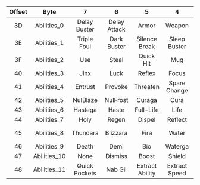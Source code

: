 **Offset**|**Byte**|**7**|**6**|**5**|**4**|**3**|**2**|**1**|**0**
:-----:|:-----:|:-----:|:-----:|:-----:|:-----:|:-----:|:-----:|:-----:|:-----:
3D|Abilities\_0|Delay Buster|Delay Attack|Armor|Weapon|Escape|Switch|Item|Attack
3E|Abilities\_1|Triple Foul|Dark Buster|Silence Break|Sleep Buster|Zombie Attack|Dark Attack|Silence Attack|Sleep Attack
3F|Abilities\_2|Use|Steal|Quick Hit|Mug|Mental Break|Armor Break|Magic Break|Power Break
40|Abilities\_3|Jinx|Luck|Reflex|Focus|Aim|Cheer|Pray|Flee
41|Abilities\_4|Entrust|Provoke|Threaten|Spare Change|Sentinel|Guard|Defend|Lancet
42|Abilities\_5|NulBlaze|NulFrost|Curaga|Cura|Cure|Bribe|Doublecast|Copycat
43|Abilities\_6|Hastega|Haste|Full-Life|Life|Esuna|Scan|NulTide|NulShock
44|Abilities\_7|Holy|Regen|Dispel|Reflect|Protect|Shell|Slowga|Slow
45|Abilities\_8|Thundara|Blizzara|Fira|Water|Thunder|Fire|Blizzard|Auto-Life
46|Abilities\_9|Death|Demi|Bio|Waterga|Thundaga|Blizzaga|Firaga|Watera
47|Abilities\_10|None|Dismiss|Boost|Shield|Ultima|Flare|Osmose|Drain
48|Abilities\_11|Quick Pockets|Nab Gil|Extract Ability|Extract Speed|Extract Mana|Extract Power|Full Break|Pilfer Gil